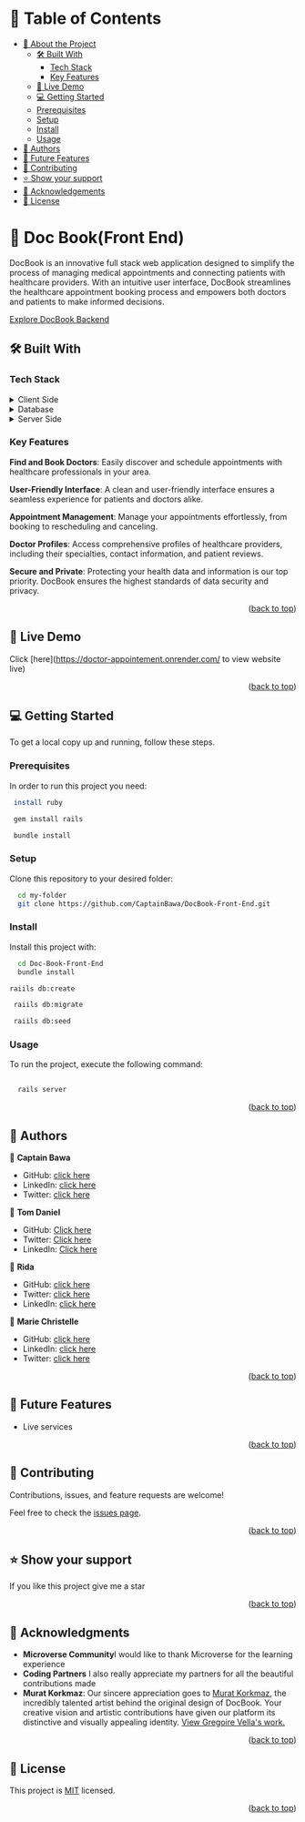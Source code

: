 <a name="readme-top"></a>

<!-- TABLE OF CONTENTS -->

# 📗 Table of Contents

- [📖 About the Project](#about-project)
  - [🛠️ Built With](#built-with)
    - [Tech Stack](#tech-stack)
    - [Key Features](#key-features)
  - [🚀 Live Demo](#live-demo)
  - [💻 Getting Started](#getting-started)
  - [Prerequisites](#prerequisites)
  - [Setup](#setup)
  - [Install](#install)
  - [Usage](#usage)
- [👥 Authors](#authors)
- [🔭 Future Features](#future-features)
- [🤝 Contributing](#contributing)
- [⭐ Show your support](#support)
- [🙏 Acknowledgements](#acknowledgements)
- [📝 License](#license)

<!-- PROJECT DESCRIPTION -->

# 📖 Doc Book(Front End) <a name="about-project"></a>


DocBook is an innovative full stack web application designed to simplify the process of managing medical appointments and connecting patients with healthcare providers. With an intuitive user interface, DocBook streamlines the healthcare appointment booking process and empowers both doctors and patients to make informed decisions.

[Explore DocBook Backend](https://github.com/CaptainBawa/DocBook-Back-End)

## 🛠️ Built With <a name="built-with"></a>

### Tech Stack <a name="tech-stack"></a>

<details>
  <summary>Client Side</summary>
  <ul>
    <li><a href="https://react.dev/">React</a></li>
    <li><a href="https://vitejs.dev/">Vite</a></li>
  </ul>
</details>

<details>
  <summary>Database</summary>
  <ul>
    <li><a href="https://postgresql.org/">PostgreSQL</a></li>
  </ul>
</details>

<details>
  <summary>Server Side</summary>
  <ul>
    <li><a href="https://rubyonrails.org/">Ruby on rails</a></li>
  </ul>
</details>

<!-- Features -->

### Key Features <a name="key-features"></a>

**Find and Book Doctors**: Easily discover and schedule appointments with healthcare professionals in your area.

**User-Friendly Interface**: A clean and user-friendly interface ensures a seamless experience for patients and doctors alike.

**Appointment Management**: Manage your appointments effortlessly, from booking to rescheduling and canceling.

**Doctor Profiles**: Access comprehensive profiles of healthcare providers, including their specialties, contact information, and patient reviews.

**Secure and Private**: Protecting your health data and information is our top priority. DocBook ensures the highest standards of data security and privacy.

<p align="right">(<a href="#readme-top">back to top</a>)</p>

<!-- LIVE DEMO -->
## 🚀 Live Demo <a name="live-demo"></a>
Click [here](https://doctor-appointement.onrender.com/ to view website live)

<p align="right">(<a href="#readme-top">back to top</a>)</p>


## 💻 Getting Started <a name="getting-started"></a>


To get a local copy up and running, follow these steps.

### Prerequisites

In order to run this project you need:

```sh
 install ruby
```
```sh
 gem install rails 
 ```
```sh
 bundle install
```


### Setup

Clone this repository to your desired folder:


```sh
  cd my-folder
  git clone https://github.com/CaptainBawa/DocBook-Front-End.git
```
### Install

Install this project with:

```sh
  cd Doc-Book-Front-End
  bundle install
 ```
 ```sh
 raiils db:create
 ```
 ```sh
  raiils db:migrate
 ```
 ```sh
  raiils db:seed
 ```
### Usage

To run the project, execute the following command:

```sh
  
  rails server

  ```
<p align="right">(<a href="#readme-top">back to top</a>)</p>

<!-- AUTHORS -->

## 👥 Authors <a name="authors"></a>

👤 **Captain Bawa**

- GitHub: [click here](https://github.com/CaptainBawa)
- LinkedIn: [click here](https://www.linkedin.com/in/captainbawa/)
- Twitter: [click here](https://twitter.com/BawaCollins)

👤 **Tom Daniel**

- GitHub: [Click here](https://github.com/tomdan-ai)
- Twitter: [Click here](https://twitter.com/tomudoh1)
- LinkedIn: [Click here](https://www.linkedin.com/in/tomudoh/)

👤 **Rida**

- GitHub: [click here](https://github.com/ridabnesalem)
- Twitter: [click here](https://twitter.com/coder_rida)
- LinkedIn: [click here](https://linkedin.com/in/ridabensalem)

👤 **Marie Christelle**

- GitHub: [click here](https://github.com/Christelle-12)
- LinkedIn: [click here](https://www.linkedin.com/in/nirere-marie-christelle-9b139823b/)
- Twitter: [click here](https://twitter.com/Chr1Nirere)

<p align="right">(<a href="#readme-top">back to top</a>)</p>

<!-- FUTURE FEATURES -->

## 🔭 Future Features <a name="future-features"></a>

- Live services

<p align="right">(<a href="#readme-top">back to top</a>)</p>

<!-- CONTRIBUTING -->

## 🤝 Contributing <a name="contributing"></a>

Contributions, issues, and feature requests are welcome!

Feel free to check the [issues page](https://github.com/CaptainBawa/DocBook-Front-End/issues).


<p align="right">(<a href="#readme-top">back to top</a>)</p>

<!-- SUPPORT -->
## ⭐ Show your support <a name="support"></a>


If you like this project give me a star

<p align="right">(<a href="#readme-top">back to top</a>)</p>

<!-- ACKNOWLEDGEMENTS -->

## 🙏 Acknowledgments <a name="acknowledgements"></a>


- **Microverse Community**I would like to thank Microverse for the learning experience
- **Coding Partners** I also really appreciate my partners for all the beautiful contributions made
- **Murat Korkmaz**: Our sincere appreciation goes to [Murat Korkmaz](https://www.behance.net/muratk), the incredibly talented artist behind the original design of DocBook. Your creative vision and artistic contributions have given our platform its distinctive and visually appealing identity. [View Gregoire Vella's work.](https://www.behance.net/gallery/26425031/Vespa-Responsive-Redesign)

<p align="right">(<a href="#readme-top">back to top</a>)</p>

<!-- LICENSE -->

## 📝 License <a name="license"></a>

This project is [MIT](./LICENSE) licensed.

<p align="right">(<a href="#readme-top">back to top</a>)</p>
